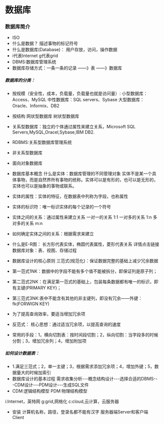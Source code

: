 # 数据库
### 数据库简介
- ISO
- 什么是数据？
描述事物的标记符号
- 什么是数据库(Database)：
用户存放，访问，操作数据
- i代表Internet   g代表grid
- DBMS:数据库管理系统
- 数据库存储方式：一条一条的记录 ——》表 ——》数据库
#####  数据库的分类：
- 按规模（安全性，成本，负载量，负载量也就是访问量）:
小型数据库：Access、MySQL
中性数据库：SQL servers、Sybase
大型数据库：Oracle、Informix、DB2
- 按结构
网状型数据库
树状型数据库
- 关系型数据库：独立的个体通过属性来建立关系，Microsoft SQL Servers,MySQL,Oracel,Sybase,IBM DB2.
- RDBMS:关系型数据库管理系统
- 非关系型数据库
- 面向对象数据库
- 数据库基本概念
什么是实体：数据库管理的不同管理对象
实体不是某一个具体事物，而是自然界所有事物的统称。实体可以是有形的，也可以是无形的，实体也可以是抽象的事物或联系。
- 实体的属性：实体的特征，在数据表中列称为字段，也称属性
- 实体的标识符：唯一标识实体的每个记录的一个符号
- 实体之间的关系：通过属性来建立关系
一对一的关系 1:1
一对多的关系 1:n
多对多的关系 m:n
- 如何确定实体之间的关系：根据需求来建立
- 什么是E-R图：
长方形代表实体，椭圆代表属性，菱形代表关系
详情点击链接
数据库对象：表、视图、存储过程

- 数据库设计的核心原则
三范式(规范化)：保证数据完整的基础上减少冗余数据
- 第一范式1NK：数据中的字段不能有多个值不能被拆分，即保证列是原子列；
- 第二范式2NK：在满足第一范式的基础上，包装每条数据都有唯一的标识，即有主键(PRIMARY KEY)；
- 第三范式3NK:表中不能含有其他的非主键列，即没有冗余——外键：fk(FORWIGN KEY)
- 为了提高查询效率，要适当增加冗余项
- 反范式：
核心思想：通过适当冗余项，以提高查询的速度
- 常用的手段：1，横向切割表：按时间段切割；2，纵向切割：当字段多的时候分割；3，增加冗余列；4，增加附加项

##### 如何设计数据表：
- 1.满足三范式；2，单一主键；3，根据需求添加冗余项；4，增加外键；5，数据量大的时候加索引
- 数据库设计的基本过程
需求收集分析---概念结构设计---选择合适的DBMS---CDM设计---PDM设计---生成SQL文件
- CDM:逻辑结构模型 PDM:物理结构模型

i:Internet，英特网
g:grid,网格化
c:cloud,云计算，云服务器
- 安装
计算机名称，路径，登录名都不能有汉字
服务器端Server和客户端Client
